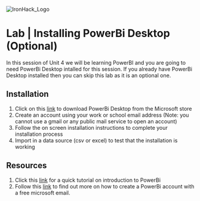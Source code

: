![IronHack_Logo](https://user-images.githubusercontent.com/92721547/180665853-e52e3369-9973-4c1e-8d88-1ecef1eb8e9e.png)
# Lab | Installing PowerBi Desktop (Optional)

In this session of Unit 4 we will be learning PowerBI and you are going to need PowerBi Desktop intalled for this session. 
If you already have PowerBi Desktop installed then you can skip this lab as it is an optional one. 


## Installation 
1. Click on this [link](https://powerbi.microsoft.com/en-us/desktop/) to download PowerBi Desktop from the Microsoft store
2. Create an account using your work or school email address (Note: you cannot use a gmail or any public mail service to open an account) 
3. Follow the on screen installation instructions to complete your installation process
4. Import in a data source (csv or excel) to test that the installation is working 



## Resources 
1. Click this [link](https://www.youtube.com/watch?v=TmhQCQr_DCA) for a quick tutorial on introduction to PowerBi
2. Follow this [link](https://www.youtube.com/watch?v=TmhQCQr_DCA) to find out more on how to create a PowerBi account with a free microsoft email. 
